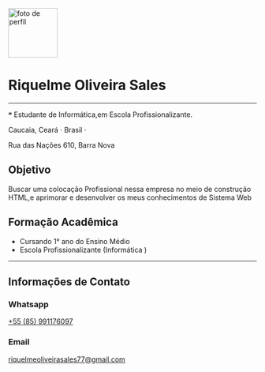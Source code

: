<!DOCTYPE html>
<html lang="pt-br">
<head>
    <meta charset="UTF-8">
    <metameta http-equiv="X-UA-Compatible" content="IE=edge">
    <meta name="viewport" content="width=device-width, initial-scale=1.0">
    <title>Meu Currículo</title>
</head>
<body>
      <div>
            <img src="" width="100 px" alt="foto de perfil ">
            <h1>Riquelme Oliveira Sales</h1> 
            <hr/> <!-- linha horizontal -->      
      </div>
    <p> 
        &#10077 Estudante de Informática,em Escola Profissionalizante.
    </p>
    <span>Caucaia,</span>
    <span>Ceará</span> &sdot;
    <span>Brasil</span> &sdot; 
    <p></p>Rua das Nações 610,  Barra Nova</p>
    <h2>Objetivo</h2>
      <p>
     Buscar uma colocação Profissional nessa empresa no meio de  construção HTML,e  aprimorar e desenvolver os meus conhecimentos de Sistema Web  
      </p>
   <h2>Formação Acadêmica</h2>
      <ul>
         <li>
         Cursando 1° ano do Ensino Médio 
         </li> 
         <li>
             Escola Profissionalizante (Informática )
         </li> 
      </ul>
      <hr/><!-- linha horizontal -->
      <h2>
          Informações de Contato
      <h3>Whatsapp</h3>
      <a href="https://api.whatsapp.com/send?phone=5585991176097"> +55 (85) 991176097
      </a>
   <h3>Email</h3>
       <a href="mailto:riquelmeoliveirasales77@gmail.com">riquelmeoliveirasales77@gmail.com
       </a>
</body>
</html
